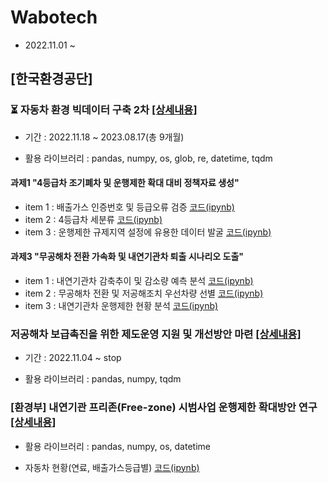 # Wabotech
- 2022.11.01 ~

## [한국환경공단]
### ⏳ 자동차 환경 빅데이터 구축 2차 [[상세내용]](https://github.com/kbjung/wabotech/tree/main/car_big_data_2#readme)
- 기간 : 2022.11.18 ~ 2023.08.17(총 9개월)
+ 활용 라이브러리 : pandas, numpy, os, glob, re, datetime, tqdm
 
#### 과제1 "4등급차 조기폐차 및 운행제한 확대 대비 정책자료 생성"
- item 1 : 배출가스 인증번호 및 등급오류 검증 [코드(ipynb)](https://github.com/kbjung/wabotech/blob/main/car2_exasol/github_code/%5BBD1%5D%5Bitem1%5DGRD4_EXHST_GAS_CERT_NO.ipynb)
- item 2 : 4등급차 세분류 [코드(ipynb)](https://github.com/kbjung/wabotech/blob/main/car2_exasol/github_code/%5BBD1%5D%5Bitem2%5DGRD4_STATISTICS.ipynb)
- item 3 : 운행제한 규제지역 설정에 유용한 데이터 발굴 [코드(ipynb)](https://github.com/kbjung/wabotech/blob/main/car2_exasol/github_code/%5BBD1%5D%5Bitem3%5DGRD4_CAPSS.ipynb)
#### 과제3 "무공해차 전환 가속화 및 내연기관차 퇴출 시나리오 도출"
- item 1 : 내연기관차 감축추이 및 감소량 예측 분석 [코드(ipynb)](https://github.com/kbjung/wabotech/blob/main/car2_exasol/github_code/%5BBD3%5D%5Bitem1%5DGAS_CAR_CURSTT.ipynb)
- item 2 : 무공해차 전환 및 저공해조치 우선차량 선별 [코드(ipynb)](https://github.com/kbjung/wabotech/blob/main/car2_exasol/github_code/%5BBD3%5D%5Bitem2%5DGAS_CAR_RUN_LMT_CURSTT.ipynb)
- item 3 : 내연기관차 운행제한 현황 분석 [코드(ipynb)](https://github.com/kbjung/wabotech/blob/main/car2_exasol/github_code/%5BBD3%5D%5Bitem3%5DLEM_PRIO_CURSTT.ipynb)

### 저공해차 보급촉진을 위한 제도운영 지원 및 개선방안 마련 [[상세내용]](https://github.com/kbjung/wabotech/tree/main/low_gas_vehicle)
- 기간 : 2022.11.04 ~ stop
+ 활용 라이브러리 : pandas, numpy, tqdm

### [환경부] 내연기관 프리존(Free-zone) 시범사업 운행제한 확대방안 연구 [[상세내용]](https://github.com/kbjung/wabotech/tree/main/low_gas_vehicle#readme)
+ 활용 라이브러리 : pandas, numpy, os, datetime
- 자동차 현황(연료, 배출가스등급별) [코드(ipynb)](https://github.com/kbjung/wabotech/blob/main/low_gas_vehicle/%5B%ED%86%B5%EA%B3%84%5D%EC%97%B0%EB%A3%8C%EB%B3%84_%EB%93%B1%EA%B8%89%EB%B3%84_%EB%8C%80%EA%B8%B0%EA%B4%80%EB%A6%AC%EA%B6%8C%EC%97%AD%EB%B3%84.ipynb)
